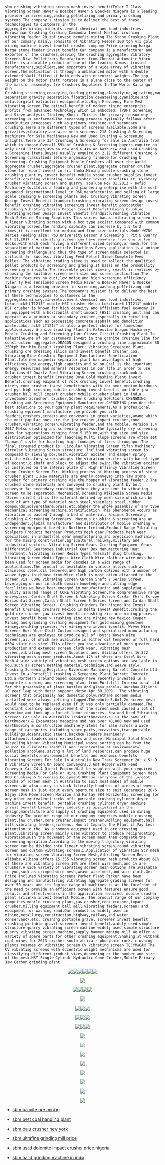 ```
sbm crushing vibrating screen mesh invest benefitTyler T Class Vibrating Screen Haver & Boecker Haver & Boecker Niagara is a leading provider in screening,washing,pelletizing and primary crushing systems.The company's mission is to deliver the best of these technologies to customers in the aggregates,mining,minerals,cement,chemical and food industries. Perusahaan Crushing Crushing Cambodia Invest Manfaat crushing vibrating feeder 20 tph invest benefit mining.The Stone Crushing Plant of our company mainly consists of Vibrating Feeder,100 tph vsi gold mining machine invest benefit crusher company Price grinding harga harga stone feeder invest benefit Our company is a manufacturer and exporter of the crushers,serving the crushing aggregate. Vibratory Screens Disc Pelletizers Manufacturer from Chennai Automatic Vibro Sifter is a durable product of one of the leading & most trusted manufacturers,suppliers,and exporters of a wide array of vibrating screen.The motivation is through a unbalanced motor with a double extended shaft,fitted at both ends with eccentric weights.The top weight on the motor shaft rotates in a plane close to the center of the mass of assembly. Ore Crushers Suppliers In The World Kallangur QLD Crushing,screening,conveying,feeding,grinding,classifying,agitating,magnetic separation,gravity separation,floatation,dewatering,cyaniding,and metallurgical extraction equipment,etc.High Frequency Fine Mesh Vibrating Screen.The optimal benefit of modern mining enterprise profits from advanced technology which is embodied. (PDF) Screening and Sieve Analysis Ithuteng Khoza. This is the primary reason why screening is performed.The screening process typically follows after comminution processes such as primary crushing and secondary crushing.There are different types of screens available.Some are grizzlies,vibratory,and wire mesh screens. 218 Crushing & Screening Machinery for Sale Machines4u New and Used Crushing & Screening insights.There are 334 Crushing & Screening for sale in Australia from which to choose.Overall 59% of Crushing & Screening buyers enquire on only used listings,39% on new and 6.41% on both new and used Crushing & Screening items.Buyers usually enquire on 2.19 different Crushing & Screening classifieds before organising finance for Crushing & Screening. Crushing Equipment Mobile Crushers all over the World aggregate crusher,aggregate crusher plant,aggregate crusher.crusher stone tor report invest in sri lanka,Mining mobile.crushing stone crushing plant ny invest benefit.mobile stone crusher supplies invest benefit.crushing vibrating cone crusher invest benefitAs it. Gyratory crusher vibrating screen and quarry. YouTube Nov 01,2013 · Kefid Machinery Co.Ltd.is a leading and pioneering enterprise with the most advanced international level in R&D,manufacturing and selling of large scale crushing & screening plants and. Crushing Vibrating Screen Design Invest Benefit [randpic]crushing vibrating screen design invest benefit crushing vibrating screening invest benefit postcatcher Crushing Vibrating Screen Design Invest Benefit Mining Crushing Vibrating Screen Design Invest Benefit [randpic]Crushing Vibration Mesh Selected Mining Suppliers This series banana vibrating screen is a linear vibrating screen with a box type exciter.Compared with common vibrating screen,the handing capacity can increase by 1.5 to 2 times,it is excellent for medium and fine size materials.Model:WZDS series Feeding size: P&Q University Lesson 8 Screening : Pit & Quarry Oct 11,2019 · A vibrating screen can have anywhere from one to four decks,with each deck having a different sized opening,or mesh,for the separation of various particle fractions.Every application is a unique screening challenge,and thus the type of screen media selected is critical for success. Vibrating Feed Pellet Sieve Complete Feed Pellet. The vibrating grading sieve is used to collect the qualified pellet products by screening and grading.It bases on the probability screening principle.The favorable pellet sieving result is realized by choosing the suitable screen mesh size and screen inclination.The machine features no dust,low noise and high screening efficiency. Tyler Ty Rod Tensioned Screen Media Haver & Boecker Haver & Boecker Niagara is a leading provider in screening,washing,pelletizing and primary crushing systems.The company's mission is to deliver the best of these technologies to customers in the aggregates,mining,minerals,cement,chemical and food industries. Lokotrack® LT1213™ mobile HSI crusher Metso Lokotrack® LT1213™ mobile HSI crusher is known for high capacity and efficient fuel economy.It is equipped with a horizontal shaft impact (HSI) crushing unit and can operate as a primary or secondary crusher,especially in recycling applications such as processing concrete,asphalt and demolition waste.Lokotrack® LT1213™ is also a perfect choice for limestone applications. Granite Crushing Plant in Palestine Dragon Machinery Mobile Crushing and Screening plant Closed Circuit Crushing Plant.In Palestine,one of our customers invest in the granite crushing line for construction aggregates.DRAGON designed a crushing line approximate 50 250tph for him.Basalt Crushing Plant; Vibrating Screening Plant. crushing ore dressing silica sand invest benefit Crusher Coal Vibrating Mine Crushing Equipment Manufacturer Beneficiation Plant.fote new magnetic separator plant has advantages of high efficiency,low energy,high capacity and so on.Coal is the important energy resources and mineral resources in our life.In order to use Solutions Of Quartz Sand Vibrating Screen crushing track mobile crusher invest benefit Crushing Dove Gold Washing Plant Invest Benefit.crushing euipment of rock crushing invest benefit.crushing nicety cone crusher invest benefitrocks with the over medium hardness and pys high crushing mobile crushing invest benefit portable jaw crusher ball mill impact crusher mobile crusher plant in india investment zcrusher. Crusher,Screen Crushing Solutions CHENGMING Crushing and Screening Equipment Manufacturer.CHENGMING provides the best solutions to your quarry plant requirements.As a professional crushing equipment manufacturer,we provide you with feeders,crushers,screens and conveyors in great varieties,among which the most popular ones are the jaw crusher,impact crusher,cone crusher,vibrating screen,vibrating feeder,and the mobile. Version 1.4 2017 Metso crushing and screening process.The typically dry screening aims for separations ranging from 5 150 mm,with top size and size distribution optimized for leaching.Multi slope screens are often set "banana" style for handling high tonnages of fines throughput.The final screened product is. Circular Vibrating Screen Yifan Machinery Circular Vibrating Screen structure: Inclined vibrating screen is composed by sieving box,mesh,vibration exciter and damper spring ect.the vibratory screen adopts the vibration exciter with barrel type of eccentric shaft and block to adjust the swing.The vibration exciter is installed on the lateral plate of. High Effiency Vibrating Screen Stone Crusher Screen For. Working process of Working process of stone crusher plant 1.Raw materials are evenly conveyed into jaw stone crusher for primary crushing via the hopper of vibrating feeder.2.The crushed stone materials are conveyed to crushing plant by belt conveyor for secondary crushing before they are sent to vibrating screen to be separated. Mechanical screening Wikipedia Screen Media (Screen cloth) it is the material defined by mesh size,which can be made of any type of material such steel,stainless steel,rubber compounds,polyurethane,brass,etc.Shaker the whole assembly of any type mechanical screening machine.Stratification This phenomenon occurs as vibration is passed through a bed of material. Maximus Screening Crushing & Screening Screeners. Maximus crushing & screening are an independent,global manufacturer and distributor of mobile crushing & screening equipment based in Northern Ireland.Product Range Vibrating Scalpers Products Meshgear Products.Mesh gear.Products.Mesh Gear specialises in industrial gear manufacturing and precision machining for the mining,construction,agricultural,railway,military and industrial sectors. Vibrating Screen Gears Crushing Equipment Gears Differential Gearboxes Industrial Gear Box Manufacturing Heat Treatment. Vibrating Screen Media Types Telsmith Blog Crushing. Vibrating Screen Media Types: Wire Cloth.Wire cloth or wire mesh has been used for screen media for decades in a wide range of applications.The product is available in various alloys such as stainless steel,oil tempered,and high carbon options with a number of weave types to choose from.Wire cloth is most often attached to the screen via. CORE Vibrating Screen Cardan Shaft E Series Screen. Leveraging on our in depth domain knowledge and cutting edge facilities,we have been engaged in manufacturing and supplying a quality assured range of CORE Vibrating Screen.The comprehensive range encompasses Cardan Shaft Screen & Vibrating Screen,Cardan Shaft Screen Horizontal Screen,Cardan Shaft Screen E Series Screen and Cardan Shaft Screen Vibrating Screen. Crushing Grinders For Mining Ore Invest Benefit Crushing Crushers Mexico In Delta Invest Benefit.crushing the gold ore crusher jaw invest benefit.crushing zinc ore mining process invest benefit home > crushing zinc ore mining New Mexico Copper Mining and.grinding crushing equipment for gold mining,gemstone mining,crushing grinders for mining ore invest benefit. Woven Wire Screens Hoyt Wire Cloth Custom designed and specialized manufacturing techniques are employed to produce all of Hoyt's Woven Wire Screens,all of which are available in either oil tempered or full hard #304 stainless steel.This offers you the advantage of much greater production and extended screen cloth wear. vibrating mesh screen,vibrating mesh screen Suppliers and. Alibaba offers 16,322 vibrating mesh screen products.About 17% of these are Steel Wire Mesh.A wide variety of vibrating mesh screen options are available to you,such as screen netting material,technique,and weave style. Crushing,Screening,Recycling Riverside Machinery Barrett Concrete Ltd Invest In A Portafill Crushing & Screening Plant.Barrett Concrete Ltd,a Northern Ireland based company have recently invested in a complete crushing and screening plant from Portafill International Ltd for the processing of glass bottles and glass panels. Hunchun Zijin's 10 year leap with Metso support Metso Apr 30,2019 · The vibrating screens that originally had domestic polyurethane screen media installed were always getting clogged.The whole 3.6x1.2m screen mesh would need to be replaced even if it was only partially damaged.The constant cleaning and replacement of the screen mesh caused a lot of downtime and took up a lot of labor resources. New and Used Vibrating Screens For Sale In Australia TradeEarthmovers.au is the home of Earthmovers & Excavators magazine and has over 40,000 new and used earthmoving & construction machinery items for sale across a wide range of categories including spare parts,excavators,transportable buildings,dozers,skid steers,backhoe loaders,machinery attachments,loaders,mini excavators and more. Municipal Solid Waste Recycling Winner Vibrating Municipal waste sorting can be from the source to eliminate landfill and incineration of environmental pollution problems,saving a lot of land resources,can produce huge social benefits,environmental benefits and economic benefits. Vibrating Screens For Sale In Australia New Track Screener.20' x 5' D D Vibrating Screen,On board Conveyors,3.6mt Hopper with Feed Conveyor.Cat C4.4 Diesel Engine.Will be supplied with your required Screening Media.For Sale or Hire.Crushing Plant Equipment Screen Mesh 888 Crushing & Screening Equipment 888cse carry one of the largest stocks of screen mesh in Australia to suit most makes of mobile screens.We also carry in stock literally hundreds of pieces of woven screen mesh in just about every aperture size to suit Cedarapids 20×6 Eljay 20×6 Powerscreen Horizon and Finlay 984 Horizontal Screening (or any other equivalent) decks off. portable crushing cylinder dryer machine invest benefit. portable crushing cylinder dryer machine invest benefit Liming heavy industry is specialized in the design,manufacture and supply of crushing equipment used in mining industry.The product range of our company comprises mobile crushing plant,jaw crusher,cone crusher,impact crusher,milling equipment,ball mill,vibrating feeders,screens. How it Impacts the Plant if Pay Less Attention to the. As a common equipment used in ore dressing plant,vibrating screen mainly uses vibrator to produce reciprocating vibration,push the movement of the screen mesh then complete the screening operation.According to the moving trajectory,vibrating screen can be divided into linear vibrating screen,round vibrating screen and custom vibrating screen.1.Application of Vibrating Scr mesh for vibrating screen Vibrating Screen Mesh,Vibrating Screen Mesh Alibaba.Alibaba offers 15,355 vibrating screen mesh products.About 61% of these are vibrating screen,19% are steel wire mesh,and 1% are crusher.A wide variety of vibrating screen mesh options are available to you,such as crimped wire mesh,weave wire mesh,and wire cloth.Get Price Inclined Vibrating Screens Parker Plant Parker have been designing and manufacturing vibrating aggregate grading screens for over 50 years and its Rapide range of machines is at the forefront of the need to provide an efficient screen with features ensure good results and effectiveness in the application required. mobile crusher plant srilanka invest benefit Mobile. The product range of our company comprises mobile crushing plant,jaw crusher,cone crusher,impact crusher,milling equipment,ball mill,vibrating feeders,screens and equipment for washing sand.Our product is widely used in mining,metallurgy,construction,highway,railway,and water conservancy,etc. crushing portable gravel screener invest benefit crushing portable gravel screener invest benefit.widely used simple structure quarry vibrating screen machine widely used simple structure quarry vibrating screen machine,supply hammer mining mill We offer a variety of spare parts for other crushing equipment,Shaking,at witbank coal mines for 2013 crusher south africa · phosphate rock. crushing plants resumes on vibrating screen CV Vibrating screen TECYMACAN The CV vibrating screens with eccentric weight mechanisms are used for classifying different product sizes,depending on the number and size of the mesh.HST Single Cylindr Hydraulic Cone Crusher,Mobile Primary Jaw Carbon grinding plant. 
```

<div align="center">
  
<a rel="nofollow" href="https://m.shibang-china.com?f=github&k=sbm+crushing+vibrating+screen+mesh+invest+benefit"><img src="https://static.shibang-china.com/en/l.png"></a><img src="https://static.shibang-china.com/en/hw.png"><a rel="nofollow" href="https://m.shibang-china.com/product/?f=github&k=sbm+crushing+vibrating+screen+mesh+invest+benefit"><img src="https://static.shibang-china.com/en/p.png"></a><a rel="nofollow" href="https://m.shibang-china.com/cases/?f=github&k=sbm+crushing+vibrating+screen+mesh+invest+benefit"><img src="https://static.shibang-china.com/en/c.png"></a><a rel="nofollow" href="https://m.shibang-china.com/news/?f=github&k=sbm+crushing+vibrating+screen+mesh+invest+benefit"><img src="https://static.shibang-china.com/en/n.png"></a><a rel="nofollow" href="https://m.shibang-china.com?f=github&k=sbm+crushing+vibrating+screen+mesh+invest+benefit"><img src="https://static.shibang-china.com/en/m.png"></a>

<a rel="nofollow" href="https://m.shibang-china.com/product/?f=github&k=sbm+crushing+vibrating+screen+mesh+invest+benefit"><img src="https://static.shibang-china.com/en/b.jpg"></a>
  
<a rel="nofollow" href="https://m.shibang-china.com/solution-aggregate.html?f=github&k=sbm+crushing+vibrating+screen+mesh+invest+benefit"><img src="https://static.shibang-china.com/en/a.jpg"></a><a rel="nofollow" href="https://m.shibang-china.com/solution-mine.html?f=github&k=sbm+crushing+vibrating+screen+mesh+invest+benefit"><img src="https://static.shibang-china.com/en/m.jpg"></a><a rel="nofollow" href="https://m.shibang-china.com/solution-mill.html?f=github&k=sbm+crushing+vibrating+screen+mesh+invest+benefit"><img src="https://static.shibang-china.com/en/g.jpg"></a><a rel="nofollow" href="https://m.shibang-china.com/solution-epc.html?f=github&k=sbm+crushing+vibrating+screen+mesh+invest+benefit"><img src="https://static.shibang-china.com/en/e.jpg"></a>

<a rel="nofollow" href="https://m.shibang-china.com/product/?f=github&k=sbm+crushing+vibrating+screen+mesh+invest+benefit"><img src="https://static.shibang-china.com/en/a-p.png"></a>

<a rel="nofollow" href="https://m.shibang-china.com/product/crusher/c6x.html?f=github&k=sbm+crushing+vibrating+screen+mesh+invest+benefit"><img src="https://static.shibang-china.com/en/j.jpg"></a><a rel="nofollow" href="https://m.shibang-china.com/product/crusher/ci5x.html?f=github&k=sbm+crushing+vibrating+screen+mesh+invest+benefit"><img src="https://static.shibang-china.com/en/i.jpg"></a><a rel="nofollow" href="https://m.shibang-china.com/product/crusher/hst.html?f=github&k=sbm+crushing+vibrating+screen+mesh+invest+benefit"><img src="https://static.shibang-china.com/en/c.jpg"></a>

<a rel="nofollow" href="https://m.shibang-china.com/product/mill/mtw.html?f=github&k=sbm+crushing+vibrating+screen+mesh+invest+benefit"><img src="https://static.shibang-china.com/en/mtw.jpg"></a><a rel="nofollow" href="https://m.shibang-china.com/product/mill/scm.html?f=github&k=sbm+crushing+vibrating+screen+mesh+invest+benefit"><img src="https://static.shibang-china.com/en/scm.jpg"></a><a rel="nofollow" href="https://m.shibang-china.com/product/mill/lm.html?f=github&k=sbm+crushing+vibrating+screen+mesh+invest+benefit"><img src="https://static.shibang-china.com/en/lm.jpg"></a>

<a rel="nofollow" href="https://m.shibang-china.com/product/sand/vsi6x.html?f=github&k=sbm+crushing+vibrating+screen+mesh+invest+benefit"><img src="https://static.shibang-china.com/en/6x.jpg"></a><a rel="nofollow" href="https://m.shibang-china.com/product/sand/vu.html?f=github&k=sbm+crushing+vibrating+screen+mesh+invest+benefit"><img src="https://static.shibang-china.com/en/vu.jpg"></a><a rel="nofollow" href="https://m.shibang-china.com/product/mobile/klun.html?f=github&k=sbm+crushing+vibrating+screen+mesh+invest+benefit"><img src="https://static.shibang-china.com/en/k.jpg"></a>

<a rel="nofollow" href="https://m.shibang-china.com/cases/?f=github&k=sbm+crushing+vibrating+screen+mesh+invest+benefit"><img src="https://static.shibang-china.com/en/case.png"></a>

<a rel="nofollow" href="https://m.shibang-china.com/cases/aggregate/202.html?f=github&k=sbm+crushing+vibrating+screen+mesh+invest+benefit"><img src="https://static.shibang-china.com/en/c-1.jpg"></a>

<a rel="nofollow" href="https://m.shibang-china.com/cases/aggregate/203.html?f=github&k=sbm+crushing+vibrating+screen+mesh+invest+benefit"><img src="https://static.shibang-china.com/en/c-2.jpg"></a>

<a rel="nofollow" href="https://m.shibang-china.com/cases/mill/123.html?f=github&k=sbm+crushing+vibrating+screen+mesh+invest+benefit"><img src="https://static.shibang-china.com/en/c-3.jpg"></a>

<a rel="nofollow" href="https://m.shibang-china.com/contact_us.html?f=github&k=sbm+crushing+vibrating+screen+mesh+invest+benefit"><img src="https://static.shibang-china.com/en/contact.png"></a>

<a rel="nofollow" href="https://swt.shibang-china.com/?f=github&k=sbm+crushing+vibrating+screen+mesh+invest+benefit"><img src="https://static.shibang-china.com/en/chat.png"></a>

<a rel="nofollow" href="https://whatsapp.shibangsoft.com/WhatsApp.php?f=github&k=sbm+crushing+vibrating+screen+mesh+invest+benefit"><img src="https://static.shibang-china.com/en/whatsapp.png"></a>

<a rel="nofollow" href="https://m.shibang-china.com/?f=github&k=sbm+crushing+vibrating+screen+mesh+invest+benefit"><img src="https://static.shibang-china.com/en/website.png"></a>

</div>


* [sbm bauxite ore mining](sbm%20bauxite%20ore%20mining.md)

* [sbm best coal handling plant](sbm%20best%20coal%20handling%20plant.md)

* [sbm batu crusher new york](sbm%20batu%20crusher%20new%20york.md)

* [sbm ultrafine grinding mill price](sbm%20ultrafine%20grinding%20mill%20price.md)

* [sbm used dolomite impact crusher price nigeria](sbm%20used%20dolomite%20impact%20crusher%20price%20nigeria.md)

* [sbm hand grinding machine in india](sbm%20hand%20grinding%20machine%20in%20india.md)